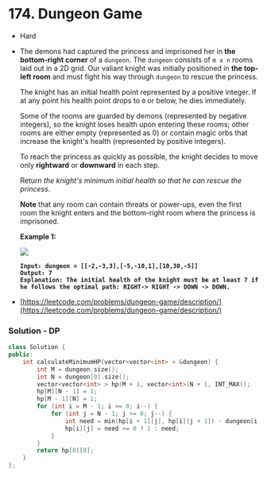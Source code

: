 # 174. Dungeon Game

* Hard
*   The demons had captured the princess and imprisoned her in **the bottom-right corner** of a `dungeon`. The `dungeon` consists of `m x n` rooms laid out in a 2D grid. Our valiant knight was initially positioned in **the top-left room** and must fight his way through `dungeon` to rescue the princess.

    The knight has an initial health point represented by a positive integer. If at any point his health point drops to `0` or below, he dies immediately.

    Some of the rooms are guarded by demons (represented by negative integers), so the knight loses health upon entering these rooms; other rooms are either empty (represented as 0) or contain magic orbs that increase the knight's health (represented by positive integers).

    To reach the princess as quickly as possible, the knight decides to move only **rightward** or **downward** in each step.

    Return _the knight's minimum initial health so that he can rescue the princess_.

    **Note** that any room can contain threats or power-ups, even the first room the knight enters and the bottom-right room where the princess is imprisoned.

    &#x20;

    **Example 1:**

    ![](https://assets.leetcode.com/uploads/2021/03/13/dungeon-grid-1.jpg)

    <pre><code><strong>Input: dungeon = [[-2,-3,3],[-5,-10,1],[10,30,-5]]
    </strong><strong>Output: 7
    </strong><strong>Explanation: The initial health of the knight must be at least 7 if he follows the optimal path: RIGHT-> RIGHT -> DOWN -> DOWN.
    </strong></code></pre>
* [https://leetcode.com/problems/dungeon-game/description/](https://leetcode.com/problems/dungeon-game/description/)

### Solution - DP

```cpp
class Solution {
public:
    int calculateMinimumHP(vector<vector<int> > &dungeon) {
        int M = dungeon.size();
        int N = dungeon[0].size();
        vector<vector<int> > hp(M + 1, vector<int>(N + 1, INT_MAX));
        hp[M][N - 1] = 1;
        hp[M - 1][N] = 1;
        for (int i = M - 1; i >= 0; i--) {
            for (int j = N - 1; j >= 0; j--) {
                int need = min(hp[i + 1][j], hp[i][j + 1]) - dungeon[i][j];
                hp[i][j] = need <= 0 ? 1 : need;
            }
        }
        return hp[0][0];
    }
};
```
